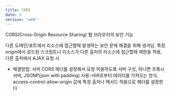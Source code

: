 ```yaml
---
title: CORS
date: 5
version: "web"
---
```


CORS(Cross-Origin Resource Sharing) 웹 브라우저의 보안 기능

다른 도메인/포트에서 리소스에 접근할때 발생하는 보안 문제 해결을 위해 생겨남. 특정 origin에서 로드된 스크립트나 리소스가 다른 출처의 리소스에 접근할때 제한을 적용, 다른 출처에서 AJAX 요청 시

- 해결방법: 서버 CORS 헤더를 설정해서 요청 허용하도록 서버 구성, 아니면 프록시 서버, JSONP(json with padding) 사용-서버로부터 데이터를 가져오는 방식, access-control-allow-origin 값에 특정 출처나 메서드 허용으로 헤더를 설정한다

